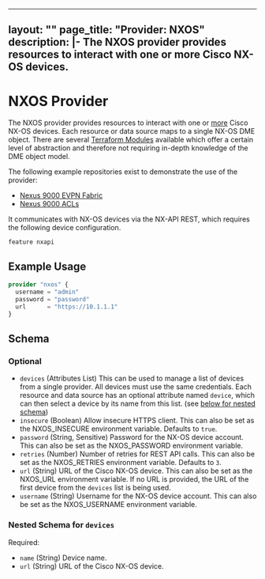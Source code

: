 
---
layout: ""
page_title: "Provider: NXOS"
description: |-
  The NXOS provider provides resources to interact with one or more Cisco NX-OS devices.
---

# NXOS Provider

The NXOS provider provides resources to interact with one or [more](https://registry.terraform.io/providers/CiscoDevNet/nxos/latest/docs/guides/manage_multiple_devices) Cisco NX-OS devices. Each resource or data source maps to a single NX-OS DME object. There are several [Terraform Modules](https://registry.terraform.io/browse/modules?provider=nxos) available which offer a certain level of abstraction and therefore not requiring in-depth knowledge of the DME object model.

The following example repositories exist to demonstrate the use of the provider:

- [Nexus 9000 EVPN Fabric](https://github.com/netascode/terraform-nxos-evpn-example)
- [Nexus 9000 ACLs](https://github.com/netascode/terraform-nxos-acl-example)

It communicates with NX-OS devices via the NX-API REST, which requires the following device configuration.

```
feature nxapi
```

## Example Usage

```terraform
provider "nxos" {
  username = "admin"
  password = "password"
  url      = "https://10.1.1.1"
}
```

<!-- schema generated by tfplugindocs -->
## Schema

### Optional

- `devices` (Attributes List) This can be used to manage a list of devices from a single provider. All devices must use the same credentials. Each resource and data source has an optional attribute named `device`, which can then select a device by its name from this list. (see [below for nested schema](#nestedatt--devices))
- `insecure` (Boolean) Allow insecure HTTPS client. This can also be set as the NXOS_INSECURE environment variable. Defaults to `true`.
- `password` (String, Sensitive) Password for the NX-OS device account. This can also be set as the NXOS_PASSWORD environment variable.
- `retries` (Number) Number of retries for REST API calls. This can also be set as the NXOS_RETRIES environment variable. Defaults to `3`.
- `url` (String) URL of the Cisco NX-OS device. This can also be set as the NXOS_URL environment variable. If no URL is provided, the URL of the first device from the `devices` list is being used.
- `username` (String) Username for the NX-OS device account. This can also be set as the NXOS_USERNAME environment variable.

<a id="nestedatt--devices"></a>
### Nested Schema for `devices`

Required:

- `name` (String) Device name.
- `url` (String) URL of the Cisco NX-OS device.